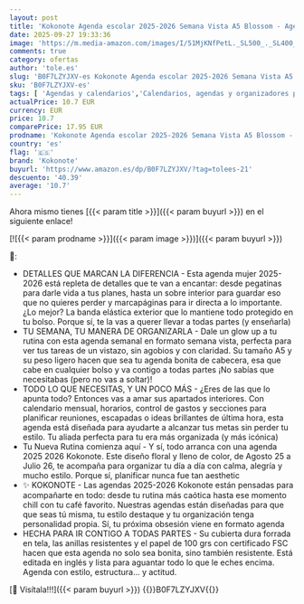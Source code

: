 ```yaml
---
layout: post
title: 'Kokonote Agenda escolar 2025-2026 Semana Vista A5 Blossom - Agenda Universitaria Curso 2025 2026 | Con Pegatinas y Apartados funcionales : Para Estudiantes Universidad o Instituto'
date: 2025-09-27 19:33:36
image: 'https://m.media-amazon.com/images/I/51MjKNfPetL._SL500_._SL400_.jpg'
comments: true
category: ofertas
author: 'tole.es'
slug: 'B0F7LZYJXV-es Kokonote Agenda escolar 2025-2026 Semana Vista A5 Blossom...'
sku: 'B0F7LZYJXV-es'
tags: [ 'Agendas y calendarios','Calendarios, agendas y organizadores personales','Oficina y papelería','escolar','kokonote','🇪🇸', ]
actualPrice: 10.7 EUR
currency: EUR
price: 10.7
comparePrice: 17.95 EUR
prodname: 'Kokonote Agenda escolar 2025-2026 Semana Vista A5 Blossom - Agenda Universitaria Curso 2025 2026 | Con Pegatinas y Apartados funcionales : Para Estudiantes Universidad o Instituto'
country: 'es'
flag: '🇪🇸'
brand: 'Kokonote'
buyurl: 'https://www.amazon.es/dp/B0F7LZYJXV/?tag=tolees-21'
descuento: '40.39'
average: '10.7'
---
```


Ahora mismo tienes [{{< param title >}}]({{< param buyurl >}}) en el siguiente enlace!

[![{{< param prodname >}}]({{< param image >}})]({{< param buyurl >}})

🔎:

- DETALLES QUE MARCAN LA DIFERENCIA - Esta agenda mujer 2025-2026 está repleta de detalles que te van a encantar: desde pegatinas para darle vida a tus planes, hasta un sobre interior para guardar eso que no quieres perder y marcapáginas para ir directa a lo importante. ¿Lo mejor? La banda elástica exterior que lo mantiene todo protegido en tu bolso. Porque sí, te la vas a querer llevar a todas partes (y enseñarla)
- TU SEMANA, TU MANERA DE ORGANIZARLA - Dale un glow up a tu rutina con esta agenda semanal en formato semana vista, perfecta para ver tus tareas de un vistazo, sin agobios y con claridad. Su tamaño A5 y su peso ligero hacen que sea tu agenda bonita de cabecera, esa que cabe en cualquier bolso y va contigo a todas partes ¡No sabías que necesitabas (pero no vas a soltar)!
- TODO LO QUE NECESITAS, Y UN POCO MÁS - ¿Eres de las que lo apunta todo? Entonces vas a amar sus apartados interiores. Con calendario mensual, horarios, control de gastos y secciones para planificar reuniones, escapadas o ideas brillantes de última hora, esta agenda está diseñada para ayudarte a alcanzar tus metas sin perder tu estilo. Tu aliada perfecta para tu era más organizada (y más icónica)
- Tu Nueva Rutina comienza aquí - Y sí, todo arranca con una agenda 2025 2026 Kokonote. Este diseño floral y lleno de color, de Agosto 25 a Julio 26, te acompaña para organizar tu día a día con calma, alegría y mucho estilo. Porque sí, planificar nunca fue tan aesthetic
- ✨ KOKONOTE - Las agendas 2025-2026 Kokonote están pensadas para acompañarte en todo: desde tu rutina más caótica hasta ese momento chill con tu café favorito. Nuestras agendas están diseñadas para que que seas tú misma, tu estilo destaque y tu organización tenga personalidad propia. Sí, tu próxima obsesión viene en formato agenda
- HECHA PARA IR CONTIGO A TODAS PARTES - Su cubierta dura forrada en tela, las anillas resistentes y el papel de 100 grs con certificado FSC hacen que esta agenda no solo sea bonita, sino también resistente. Está editada en inglés y lista para aguantar todo lo que le eches encima. Agenda con estilo, estructura… y actitud.

[🛒 Visítala!!!]({{< param buyurl >}})
{{<world>}}B0F7LZYJXV{{</world>}}
